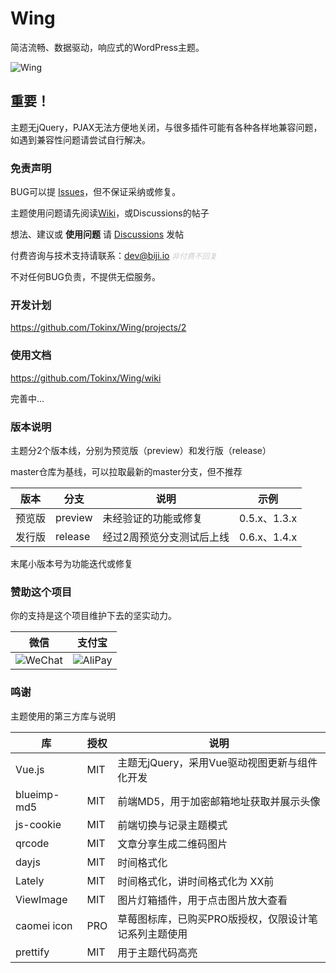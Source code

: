 # Wing

简洁流畅、数据驱动，响应式的WordPress主题。

![Wing](https://biji-cdn.wuzii.com/wp-content/uploads/图像2022-5-3-20.36-scaled.jpg)

## 重要！

主题无jQuery，PJAX无法方便地关闭，与很多插件可能有各种各样地兼容问题，如遇到兼容性问题请尝试自行解决。

### 免责声明

BUG可以提 [Issues](https://github.com/Tokinx/Wing/issues)，但不保证采纳或修复。

主题使用问题请先阅读[Wiki](https://github.com/Tokinx/Wing/wiki)，或Discussions的帖子

想法、建议或 **使用问题** 请 [Discussions](https://github.com/Tokinx/Wing/discussions) 发帖

付费咨询与技术支持请联系：dev@biji.io <em style="font-size: 12px; color: #ccc;">非付费不回复</em>

不对任何BUG负责，不提供无偿服务。

### 开发计划

https://github.com/Tokinx/Wing/projects/2

### 使用文档

https://github.com/Tokinx/Wing/wiki

完善中...

### 版本说明

主题分2个版本线，分别为预览版（preview）和发行版（release）

master仓库为基线，可以拉取最新的master分支，但不推荐

| 版本  | 分支      | 说明            | 示例          |
|-----|---------|---------------|-------------|
| 预览版 | preview | 未经验证的功能或修复    | 0.5.x、1.3.x |
| 发行版 | release | 经过2周预览分支测试后上线 | 0.6.x、1.4.x |

末尾小版本号为功能迭代或修复

### 赞助这个项目

你的支持是这个项目维护下去的坚实动力。

| 微信                                                                   | 支付宝                                                                   |
|----------------------------------------------------------------------|-----------------------------------------------------------------------|
| ![WeChat](https://biji-cdn.wuzii.com/wp-content/uploads/c_wxpay.png) | ![AliPay](https://biji-cdn.wuzii.com/wp-content/uploads/c_alipay.png) |

### 鸣谢

主题使用的第三方库与说明

| 库           | 授权  | 说明                           |
|-------------|-----|------------------------------|
| Vue.js      | MIT | 主题无jQuery，采用Vue驱动视图更新与组件化开发  |
| blueimp-md5 | MIT | 前端MD5，用于加密邮箱地址获取并展示头像        |
| js-cookie   | MIT | 前端切换与记录主题模式                  |
| qrcode      | MIT | 文章分享生成二维码图片                  |
| dayjs       | MIT | 时间格式化                        |
| Lately      | MIT | 时间格式化，讲时间格式化为 XX前            |
| ViewImage   | MIT | 图片灯箱插件，用于点击图片放大查看            |
| caomei icon | PRO | 草莓图标库，已购买PRO版授权，仅限设计笔记系列主题使用 |
| prettify    | MIT | 用于主题代码高亮                     |
